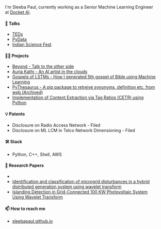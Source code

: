 I'm Sleeba Paul, currently working as a Senior Machine Learning Engineer at [Docket AI](https://www.docketai.com). 

#### 🎤 Talks

- [TEDx](https://www.youtube.com/watch?v=23PajuCpmwM)
- [PyData](https://www.youtube.com/watch?v=Hz3cYVu_CFo)
- [Indian Science Fest](https://www.youtube.com/watch?v=cKiqSIjZDuI&t=1s)

#### 👨‍💻 Projects 

- [Beyond - Talk to the other side](https://beyond-bcbae.web.app)
- [Auria Kathi - An AI artist in the clouds](https://auriakathi.com/)
- [Gospels of LSTMs - How I generated 5th gospel of Bible using Machine Learning](https://sleebapaul.github.io/gospel-of-lstms/)
- [PyThesaurus - A pip package to retreive synonyms, definition etc. from web (Archived)](https://pypi.org/project/py-thesaurus/)
- [Implementation of Content Extraction via Tag Ratios (CETR) using Python](https://bitbucket.org/redpillscoder/cetr-py/src/master/)

#### 💡 Patents

- Disclosure on Radio Access Network - Filed
- Disclosure on ML LCM in Telco Network Dimensioning - Filed

#### 🛠️ Stack 

- Python, C++, Shell, AWS 

#### 🔬 Research Papers 

- 
- [Identification and classification of microgrid disturbances in a hybrid distributed generation system using wavelet transform](https://ieeexplore.ieee.org/document/7854066)
- [Islanding Detection in Grid-Connected 100 KW Photovoltaic System Using Wavelet Transform](https://www.researchgate.net/publication/309703860_Islanding_Detection_in_Grid-Connected_100_KW_Photovoltaic_System_Using_Wavelet_Transform)


#### 📫 How to reach me

- [sleebapaul.github.io](https://sleebapaul.github.io/)

<!--
**sleebapaul/sleebapaul** is a ✨ _special_ ✨ repository because its `README.md` (this file) appears on your GitHub profile.


Here are some ideas to get you started:

- 🔭 I’m currently working on ...
- 🌱 I’m currently learning ...
- 👯 I’m looking to collaborate on ...
- 🤔 I’m looking for help with ...
- 💬 Ask me about ...
- 
- 😄 Pronouns: ...
- ⚡ Fun fact: ...
-->
